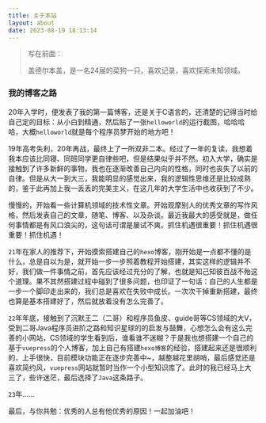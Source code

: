 ```yaml
---
title: 关于本站
layout: about
date: 2023-08-19 18:13:14
---
```


> 写在前面：
>
> 盖德尔本盖，是一名24届的菜狗一只。喜欢记录，喜欢探索未知领域。

### 我的博客之路

20年入学时，便发表了我的第一篇博客，还是关于C语言的，还清楚的记得当时给自己定的目标：从小白到精通，然后贴了一张`helloworld`的运行截图，哈哈哈哈，大概`helloworld`就是每个程序员梦开始的地方吧！

19年高考失利，20年再战，最终上了一所双非二本。经过了一年的复读，我想着我本应该比同寝、同班同学更自律些吧，但是结果似乎并不然。初入大学，确实是接触到了许多新鲜的事物，我也在逐渐改善自己内向的性格，同时也丧失了以前的自律。但是从大一到大三，我能明显的感觉出来，我的逻辑性思维还是比较成熟的，鉴于此再加上我一丢丢的完美主义，在这几年的大学生活中也收获到了不少。

慢慢的，开始看一些计算机领域的技术性文章。开始观摩别人的优秀文章的写作风格，然后发表自己的文章，随笔、博客、以及杂谈。最近我最大的感受就是，做任何事情都是有风口浪尖的，这句话可谓是屡试不爽。抓住机遇很重要！抓住机遇很重要！抓住机遇！

`21`年在家人的推荐下，开始摸索搭建自己的`hexo`博客，刚开始是一点都不懂的是什么，总是自以为是，就开始一步一步照着教程开始搭建，其实这样的逻辑并不好，我们做一件事情之前，首先应该经过充分的了解，也就是知己知彼百战不殆这个道理。果不其然搭建过程中碰到了很多问题，也印证了一句话：自己的人生都是一步一个脚印走出来的，我们总是喜欢在失败中成长。一次次干掉重新搭建，最终也算是基本搭建好了，然后就放着没有怎么完善了。

`22`年年底，接触到了沉默王二（二哥）和程序员鱼皮、guide哥等CS领域的大V，受到二哥Java程序员进阶之路和知识星球的的启发与鼓舞，心想怎么会有这么完善的小网站，CS领域的学生看到后，谁看谁不迷糊？于是我也想搭建一个自己的基于`vuepress`的个人博客，加上自己有搭建`hexo博客`的经验，搭建起来还是很顺利的，上手很快，目前模块功能正在逐步完善中~，越整越花里胡哨，最后感觉还是喜欢简约风，`vuepress`网站就暂时当作一个小型知识库了。此时的我已经马上大三了，些许迷茫，最后选择了`Java`这条路子。

`23`年......

最后，与你共勉：优秀的人总有他优秀的原因！一起加油吧！

